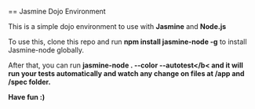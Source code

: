 == Jasmine Dojo Environment

This is a simple dojo environment to use with <b>Jasmine</b> and <b>Node.js</b>

To use this, clone this repo and run <b>npm install jasmine-node -g</b> to install Jasmine-node globally.

After that, you can run <b>jasmine-node . --color --autotest</b< and it will run your tests automatically and watch any change on files at <b>/app</b> and <b>/spec</b> folder.

Have fun :)